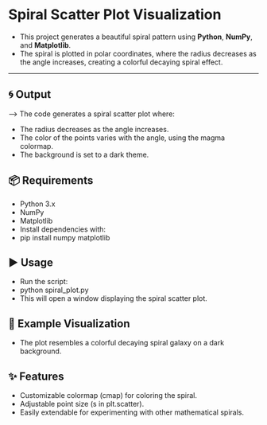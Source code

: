 # Spiral Scatter Plot Visualization

- This project generates a beautiful spiral pattern using **Python**, **NumPy**, and **Matplotlib**.  
- The spiral is plotted in polar coordinates, where the radius decreases as the angle increases, creating a colorful decaying spiral effect.

---

## 🌀 Output

--> The code generates a spiral scatter plot where:
- The radius decreases as the angle increases.
- The color of the points varies with the angle, using the magma colormap.
- The background is set to a dark theme.

## 📦 Requirements

- Python 3.x
- NumPy
- Matplotlib
- Install dependencies with:
- pip install numpy matplotlib

## ▶️ Usage

- Run the script:
- python spiral_plot.py
- This will open a window displaying the spiral scatter plot.

## 🎨 Example Visualization
- The plot resembles a colorful decaying spiral galaxy on a dark background.

## ✨ Features

- Customizable colormap (cmap) for coloring the spiral.
- Adjustable point size (s in plt.scatter).
- Easily extendable for experimenting with other mathematical spirals.
